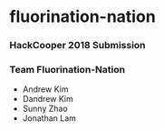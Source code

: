 # fluorination-nation

### HackCooper 2018 Submission
### Team Fluorination-Nation

- Andrew Kim
- Dandrew Kim
- Sunny Zhao
- Jonathan Lam
